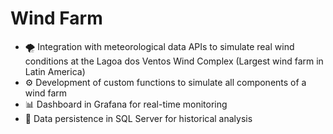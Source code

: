 # Wind Farm

- 🌪️ Integration with meteorological data APIs to simulate real wind conditions at the Lagoa dos Ventos Wind Complex (Largest wind farm in Latin America)
- ⚙️ Development of custom functions to simulate all components of a wind farm
- 📊 Dashboard in Grafana for real-time monitoring
- 💾 Data persistence in SQL Server for historical analysis
